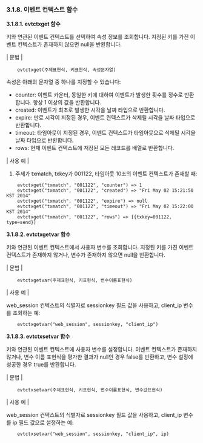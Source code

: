 ### 3.1.8. 이벤트 컨텍스트 함수

**3.1.8.1. evtctxget 함수**

키와 연관된 이벤트 컨텍스트를 선택하여 속성 정보를 조회합니다. 지정된 키를 가진 이벤트 컨텍스트가 존재하지 않으면 null을 반환합니다.

\| 문법 \|

~~~~
	evtctxget(주제표현식, 키표현식, 속성문자열)
~~~~

속성은 아래의 문자열 중 하나를 지정할 수 있습니다:

 * counter: 이벤트 카운터, 동일한 키에 대하여 이벤트가 발생한 횟수를 정수로 반환합니다. 항상 1 이상의 값을 반환합니다.
 * created: 이벤트가 최초로 발생한 시각을 날짜 타입으로 반환합니다.
 * expire: 만료 시각이 지정된 경우, 이벤트 컨텍스트가 삭제될 시각을 날짜 타입으로 반환합니다.
 * timeout: 타임아웃이 지정된 경우, 이벤트 컨텍스트가 타임아웃으로 삭제될 시각을 날짜 타입으로 반환합니다.
 * rows: 현재 이벤트 컨텍스트에 저장된 모든 레코드를 배열로 반환합니다.

\| 사용 예 \|

1) 주제가 txmatch, txkey가 001122, 타임아웃 10초의 이벤트 컨텍스트가 존재할 때:

~~~~
	evtctxget("txmatch", "001122", "counter") => 1
	evtctxget("txmatch", "001122", "created") => "Fri May 02 15:21:50 KST 2014"
    evtctxget("txmatch", "001122", "expire") => null
    evtctxget("txmatch", "001122", "timeout") => "Fri May 02 15:22:00 KST 2014"
    evtctxget("txmatch", "001122", "rows") => [{txkey=001122, type=send}]
~~~~

**3.1.8.2. evtctxgetvar 함수**

키와 연관된 이벤트 컨텍스트에서 사용자 변수를 조회합니다. 지정된 키를 가진 이벤트 컨텍스트가 존재하지 않거나, 변수가 존재하지 않으면 null을 반환합니다.

\| 문법 \|

~~~~
	evtctxgetvar(주제표현식, 키표현식, 변수이름표현식)
~~~~

\| 사용 예 \|

web_session 컨텍스트의 식별자로 sessionkey 필드 값을 사용하고, client_ip 변수를 조회하는 예:

~~~~
	evtctxgetvar("web_session", sessionkey, "client_ip")
~~~~

**3.1.8.3. evtctxsetvar 함수**

키와 연관된 이벤트 컨텍스트에 사용자 변수를 설정합니다. 이벤트 컨텍스트가 존재하지 않거나, 변수 이름 표현식을 평가한 결과가 null인 경우 false를 반환하고, 변수 설정에 성공한 경우 true를 반환합니다.

\| 문법 \|

~~~~
	evtctxsetvar(주제표현식, 키표현식, 변수이름표현식, 변수값표현식)
~~~~

\| 사용 예 \|

web_session 컨텍스트의 식별자로 sessionkey 필드 값을 사용하고, client_ip 변수를 ip 필드 값으로 설정하는 예:

~~~~
	evtctxsetvar("web_session", sessionkey, "client_ip", ip)
~~~~
